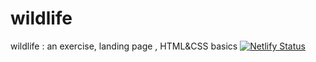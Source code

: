 # wildlife
wildlife : an exercise, landing page , HTML&amp;CSS basics 
[![Netlify Status](https://api.netlify.com/api/v1/badges/0815caac-4e66-4dcf-9764-38a7bfe3f8b7/deploy-status)](https://app.netlify.com/sites/heuristic-gates-5131fb/deploys)
